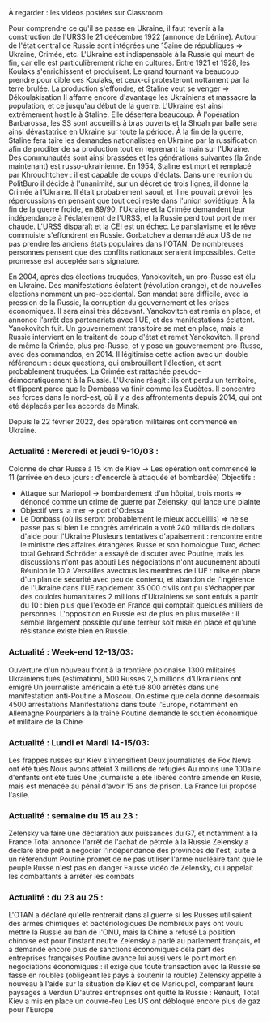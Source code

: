 À regarder : les vidéos postées sur Classroom

Pour comprendre ce qu'il se passe en Ukraine, il faut revenir à la construction de l'URSS le 21 deécembre 1922 (annonce de Lénine).
Autour de l'état central de Russie sont intégrées une 15aine de républiques => Ukraine, Crimée, etc.
L'Ukraine est indispensable à la Russie qui meurt de fin, car elle est particulièrement riche en cultures.
Entre 1921 et 1928, les Koulaks s'enrichissent et produisent. Le grand tournant va beaucoup prendre pour cible ces Koulaks, et ceux-ci protesteront nottament par la terre brulée. La production s'effondre, et Staline veut se venger => Dékoulakisation
Il affame encore d'avantage les Ukrainiens et massacre la population, et ce jusqu'au début de la guerre. L'Ukraine est ainsi extrêmement hostile à Staline. Elle désertera beaucoup.
À l'opération Barbarossa, les SS sont accueillis à bras ouverts et la Shoah par balle sera ainsi dévastatrice en Ukraine sur toute la période.
À la fin de la guerre, Staline fera taire les demandes nationalistes en Ukraine par la russification afin de proditer de sa production tout en reprenant la main sur l'Ukraine. Des communautés sont ainsi brassées et les générations suivantes (la 2nde maintenant) est russo-ukrainienne.
En 1954, Staline est mort et remplacé par Khrouchtchev : il est capable de coups d'éclats. Dans une réunion du PolitBuro il décide à l'unanimité, sur un décret de trois lignes, il donne la Crimée à l'Ukraine. Il était probablement saoul, et il ne pouvait prévoir les répercussions en pensant que tout ceci reste dans l'union soviétique.
À la fin de la guerre froide, en 89/90, l'Ukraine et la Crimée demandent leur indépendance à l'éclatement de l'URSS, et la Russie perd tout port de mer chaude. L'URSS disparaît et la CEI est un échec. Le panslavisme et le rêve commuiste s'effondrent en Russie.
Gorbatchev a demandé aux US de ne pas prendre les anciens états populaires dans l'OTAN. De nombreuses personnes pensent que des conflits nationaux seraient impossibles. Cette promesse est acceptée sans signature.

En 2004, après des élections truquées, Yanokovitch, un pro-Russe est élu en Ukraine. Des manifestations éclatent (révolution orange), et de nouvelles élections nomment un pro-occidental.
Son mandat sera difficile, avec la pression de la Russie, la corruption du gouvernement et les crises économiques. Il sera ainsi très décevant.
Yanokovitch est remis en place, et annonce l'arrêt des partenariats avec l'UE, et des manifestations éclatent. Yanokovitch fuit.
Un gouvernement transitoire se met en place, mais la Russie intervient en le traitant de coup d'état et remet Yanokovitch. Il prend de même la Crimée, plus pro-Russe, et y pose un gouvernement pro-Russe, avec des commandos, en 2014. Il légitimise cette action avec un double référendum : deux questions, qui embrouillent l'élection, et sont probablement truquées. La Crimée est rattachée pseudo-démocratiquement à la Russie.
L'Ukraine réagit : ils ont perdu un territoire, et flippent parce que le Dombass va finir comme les Sudètes. Il concentre ses forces dans le nord-est, où il y a des affrontements depuis 2014, qui ont été déplacés par les accords de Minsk.

Depuis le 22 février 2022, des opération militaires ont commencé en Ukraine.

### Actualité : Mercredi et jeudi 9-10/03 :
Colonne de char Russe à 15 km de Kiev -> Les opération ont commencé le 11 (arrivée en deux jours : d'encerclé à attaquée et bombardée)
Objectifs :
- Attaque sur Mariopol -> bombardement d'un hôpital, trois morts => dénoncé comme un crime de guerre par Zelensky, qui lance une plainte
- Objectif vers la mer -> port d'Odessa
- Le Donbass (où ils seront probablement le mieux accueillis) => ne se passe pas si bien
Le congrès américain a voté 240 milliards de dollars d'aide pour l'Ukraine
Plusieurs tentatives d'apaisement : rencontre entre le ministre des affaires étrangères Russe et son homologue Turc, échec total
Gehrard Schröder a essayé de discuter avec Poutine, mais les discussions n'ont pas abouti
Les négociations n'ont aucunement abouti
Réunion le 10 à Versailles avectous les membres de l'UE : mise en place d'un plan de sécurité avec peu de contenu, et abandon de l'ingérence de l'Ukraine dans l'UE rapidement
35 000 civils ont pu s'échapper par des couloirs humanitaires
2 millions d'Ukrainiens se sont enfuis a partir du 10 : bien plus que l'exode en France qui comptait quelques milliers de personnes.
L'opposition en Russie est de plus en plus muselée : il semble largement possible qu'une terreur soit mise en place et qu'une résistance existe bien en Russie.

### Actualité : Week-end 12-13/03:
Ouverture d'un nouveau front à la frontière polonaise
1300 militaires Ukrainiens tués (estimation), 500 Russes
2,5 millions d'Ukrainiens ont émigré
Un journaliste américain a été tué
800 arrêtés dans une manifestation anti-Poutine à Moscou. On estime que cela donne désormais 4500 arrestations
Manifestations dans toute l'Europe, notamment en Allemagne
Pourparlers à la traîne
Poutine demande le soutien économique et militaire de la Chine

### Actualité : Lundi et Mardi 14-15/03:
Les frappes russes sur Kiev s'intensifient
Deux journalistes de Fox News ont été tués
Nous avons atteint 3 millions de réfugiés
Au moins une 100aine d'enfants ont été tués
Une journaliste a été libérée contre amende en Rusie, mais est menacée au pénal d'avoir 15 ans de prison. La France lui propose l'asile.

### Actualité : semaine du 15 au 23 :
Zelensky va faire une déclaration aux puissances du G7, et notamment à la France
Total annonce l'arrêt de l'achat de pétrole à la Russie
Zelensky a déclaré être prêt à négocier l'indépendance des provinces de l'est, suite à un réferendum
Poutine promet de ne pas utiliser l'arme nucléaire tant que le peuple Russe n'est pas en danger
Fausse vidéo de Zelensky, qui appelait les combattants à arrêter les combats

### Actualité : du 23 au 25 :
L'OTAN a déclaré qu'elle rentrerait dans al guerre si les Russes utilisaient des armes chimiques et bactériologiques
De nombreux pays ont voulu mettre la Russie au ban de l'ONU, mais la Chine a refusé
La position chinoise est pour l'instant neutre
Zelensky a parlé au parlement français, et a demandé encore plus de sanctions économiques dela part des entreprises françaises
Poutine avance lui aussi vers le point mort en négociations économiques : il exige que toute transaction avec la Russie se fasse en roubles (obligeant les pays à soutenir la rouble)
Zelensky appelle à nouveau à l'aide sur la situation de Kiev et de Marioupol, comparant leurs paysages à Verdun
D'autres entreprises ont quitté la Russie : Renault, Total
Kiev a mis en place un couvre-feu
Les US ont débloqué encore plus de gaz pour l'Europe